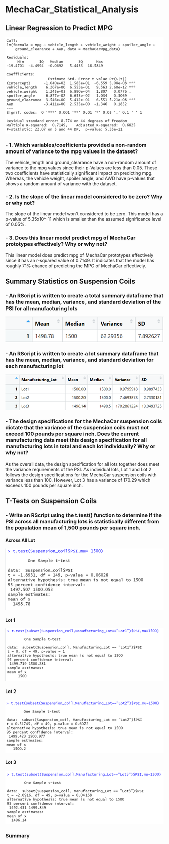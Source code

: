 # MechaCar_Statistical_Analysis

## Linear Regression to Predict MPG

![LinearRegression](https://github.com/Monsaiaung/MechaCar_Statistical_Analysis/blob/4a0b8a0038125c31eea422d8b3c85a75786ead06/Images/2.png)

### - 1. Which variables/coefficients provided a non-random amount of variance to the mpg values in the dataset?

The vehicle_length and ground_clearance have a non-random amount of variance to the mpg values since their p-Values are less than 0.05. These two coefficients have statistically significant impact on predicting mpg. Whereas, the vehicle weight, spoiler angle, and AWD have p-values that shows a random amount of variance with the dataset.

### - 2. Is the slope of the linear model considered to be zero? Why or why not?

The slope of the linear model won't considered to be zero. This model has a p-value of 5.35x10^-11 which is smaller than the assumed significance level of 0.05%.

### - 3. Does this linear model predict mpg of MechaCar prototypes effectively? Why or why not?

This linear model does predict mpg of MechaCar prototypes effectively since it has an r-squared value of 0.7149. It indicates that the model has roughly 71% chance of predicting the MPG of MechaCar effectively. 

## Summary Statistics on Suspension Coils
### - An RScript is written to create a total summary dataframe that has the mean, median, variance, and standard deviation of the PSI for all manufacturing lots
 
![TotalSummary](https://github.com/Monsaiaung/MechaCar_Statistical_Analysis/blob/d246116e677fda1f9af0e9e152fb79d3c124407e/Images/3.png)

### - An RScript is written to create a lot summary dataframe that has the mean, median, variance, and standard deviation for each manufacturing lot

![LotSummary](https://github.com/Monsaiaung/MechaCar_Statistical_Analysis/blob/d246116e677fda1f9af0e9e152fb79d3c124407e/Images/4.png)

### - The design specifications for the MechaCar suspension coils dictate that the variance of the suspension coils must not exceed 100 pounds per square inch. Does the current manufacturing data meet this design specification for all manufacturing lots in total and each lot individually? Why or why not?

As the overall data, the design specification for all lots together does meet the variance requirements of the PSI. As individual lots, Lot 1 and Lot 2 follows the design specifications for the MechaCar suspension coils with variance less than 100. However, Lot 3 has a variance of 170.29 which exceeds 100 pounds per square inch.

## T-Tests on Suspension Coils

### - Write an RScript using the t.test() function to determine if the PSI across all manufacturing lots is statistically different from the population mean of 1,500 pounds per square inch.

#### Across All Lot
![AcrossAllLot](https://github.com/Monsaiaung/MechaCar_Statistical_Analysis/blob/1b4f56cb9e04d3eb50164e424b6ad8af1bbd50bc/Images/5.png)
#### Lot 1
![Lot1](https://github.com/Monsaiaung/MechaCar_Statistical_Analysis/blob/79cf4461214ba1b3e82ce1e2f8c5da7cb07e8ed3/Images/6.png)
#### Lot 2
![Lot2](https://github.com/Monsaiaung/MechaCar_Statistical_Analysis/blob/79cf4461214ba1b3e82ce1e2f8c5da7cb07e8ed3/Images/7.png)
#### Lot 3
![Lot3](https://github.com/Monsaiaung/MechaCar_Statistical_Analysis/blob/79cf4461214ba1b3e82ce1e2f8c5da7cb07e8ed3/Images/8.png)

### Summary



